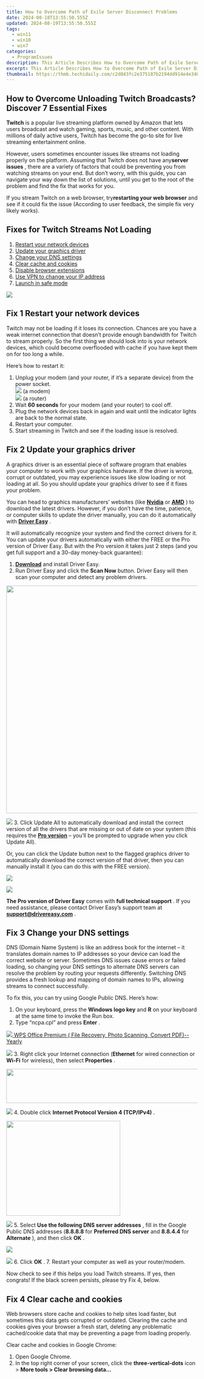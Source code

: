 ```yaml
---
title: How to Overcome Path of Exile Server Disconnect Problems
date: 2024-08-18T13:55:50.555Z
updated: 2024-08-19T13:55:50.555Z
tags:
  - win11
  - win10
  - win7
categories:
  - ProgramIssues
description: This Article Describes How to Overcome Path of Exile Server Disconnect Problems
excerpt: This Article Describes How to Overcome Path of Exile Server Disconnect Problems
thumbnail: https://thmb.techidaily.com/c2d843fc2e375187b2194dd914e4e340539dd6293ab4433f92ecd542eef0fd55.jpg
---
```


## How to Overcome Unloading Twitch Broadcasts? Discover 7 Essential Fixes

**Twitch** is a popular live streaming platform owned by Amazon that lets users broadcast and watch gaming, sports, music, and other content. With millions of daily active users, Twitch has become the go-to site for live streaming entertainment online.

 However, users sometimes encounter issues like streams not loading properly on the platform. Assuming that Twitch does not have any**server issues** , there are a variety of factors that could be preventing you from watching streams on your end. But don’t worry, with this guide, you can navigate your way down the list of solutions, until you get to the root of the problem and find the fix that works for you.

 If you stream Twitch on a web browser, try**restarting your web browser** and see if it could fix the issue (According to user feedback, the simple fix very likely works).

## Fixes for Twitch Streams Not Loading

1. [Restart your network devices](https://tools.techidaily.com/drivereasy/download/)
2. [Update your graphics driver](https://tools.techidaily.com/drivereasy/download/)
3. [Change your DNS settings](https://tools.techidaily.com/drivereasy/download/)
4. [Clear cache and cookies](https://tools.techidaily.com/drivereasy/download/)
5. [Disable browser extensions](https://tools.techidaily.com/drivereasy/download/)
6. [Use VPN to change your IP address](https://tools.techidaily.com/drivereasy/download/)
7. [Launch in safe mode](https://tools.techidaily.com/drivereasy/download/)

<!-- affiliate ads begin -->
<a href="https://store.massmailsoftware.com/order/checkout.php?PRODS=1095219&QTY=1&AFFILIATE=108875&CART=1"><img src="https://secure.avangate.com/images/merchant/dc87c13749315c7217cdc4ac692e704c/banera_for_partners-20_%281%29.jpg" border="0"></a>
<!-- affiliate ads end -->
## Fix 1 Restart your network devices

 Twitch may not be loading if it loses its connection. Chances are you have a weak internet connection that doesn’t provide enough bandwidth for Twitch to stream properly. So the first thing we should look into is your network devices, which could become overflooded with cache if you have kept them on for too long a while.

Here’s how to restart it:

1. Unplug your modem (and your router, if it’s a separate device) from the power socket.  
![](https://images.drivereasy.com/wp-content/uploads/2021/02/modem.jpg) (a modem)  
![](https://images.drivereasy.com/wp-content/uploads/2021/02/router.png) (a router)
2. Wait **60 seconds**  for your modem (and your router) to cool off.
3. Plug the network devices back in again and wait until the indicator lights are back to the normal state.
4. Restart your computer.
5. Start streaming in Twitch and see if the loading issue is resolved.

## Fix 2 Update your graphics driver

 A graphics driver is an essential piece of software program that enables your computer to work with your graphics hardware. If the driver is wrong, corrupt or outdated, you may experience issues like slow loading or not loading at all. So you should update your graphics driver to see if it fixes your problem.

 You can head to graphics manufacturers’ websites (like **[Nvidia](https://www.nvidia.com/Download/index.aspx?lang=en-us)**  or **[AMD](https://www.amd.com/en/support)** ) to download the latest drivers. However, if you don’t have the time, patience, or computer skills to update the driver manually, you can do it automatically with **[Driver Easy](https://tools.techidaily.com/drivereasy/download/)**  .

 It will automatically recognize your system and find the correct drivers for it. You can update your drivers automatically with either the FREE or the Pro version of Driver Easy. But with the Pro version it takes just 2 steps (and you get full support and a 30-day money-back guarantee):

1. **[Download](https://tools.techidaily.com/drivereasy/download/)**  and install Driver Easy.
2. Run Driver Easy and click the **Scan Now** button. Driver Easy will then scan your computer and detect any problem drivers.  
<!-- affiliate ads begin -->
<a href="https://unicoeye.pxf.io/c/5597632/2084399/18498" target="_top" id="2084399"><img src="//a.impactradius-go.com/display-ad/18498-2084399" border="0" alt="" width="1125" height="600"/></a><img height="0" width="0" src="https://imp.pxf.io/i/5597632/2084399/18498" style="position:absolute;visibility:hidden;" border="0" />
<!-- affiliate ads end -->
![](https://images.drivereasy.com/wp-content/uploads/2022/07/de-scan-now-11.jpg)
3. Click Update All to automatically download and install the correct version of all the drivers that are missing or out of date on your system (this requires the **[Pro version](https://tools.techidaily.com/drivereasy/download/)**  – you’ll be prompted to upgrade when you click Update All).  

 Or, you can click the Update button next to the flagged graphics driver to automatically download the correct version of that driver, then you can manually install it (you can do this with the FREE version).  
<!-- affiliate ads begin -->
<a href="https://store.iobit.com/order/checkout.php?PRODS=1468905&QTY=1&AFFILIATE=108875&CART=1"><img src="https://secure.avangate.com/images/merchant/184260348236f9554fe9375772ff966e/ascscan_728x90.png" border="0"></a>
<!-- affiliate ads end -->
![](https://images.drivereasy.com/wp-content/uploads/2023/06/de-uodate-all.jpg)

**The Pro version of Driver Easy**  comes with **full technical support** . If you need assistance, please contact Driver Easy’s support team at **[support@drivereasy.com](https://tools.techidaily.com/drivereasy/download/)**  .

## Fix 3 Change your DNS settings

 DNS (Domain Name System) is like an address book for the internet – it translates domain names to IP addresses so your device can load the correct website or server. Sometimes DNS issues cause errors or failed loading, so changing your DNS settings to alternate DNS servers can resolve the problem by routing your requests differently. Switching DNS provides a fresh lookup and mapping of domain names to IPs, allowing streams to connect successfully.

To fix this, you can try using Google Public DNS. Here’s how:

1. On your keyboard, press the **Windows logo key** and **R** on your keyboard at the same time to invoke the Run box.
2. Type “ncpa.cpl” and press **Enter** .  
<!-- affiliate ads begin -->
<a href="https://secure.2checkout.com/order/checkout.php?PRODS=38729081&QTY=1&AFFILIATE=108875&CART=1"><img src="https://website-prod.cache.wpscdn.com/img/wps-writer-free-word-processor-1x.3d9c80d.png" border="0">
WPS Office Premium ( File Recovery, Photo Scanning, Convert PDF)--Yearly</a>
<!-- affiliate ads end -->
![](https://images.drivereasy.com/wp-content/uploads/2019/08/image-386.png)
3. Right click your Internet connection (**Ethernet** for wired connection or **Wi-Fi** for wireless), then select **Properties** .  
<!-- affiliate ads begin -->
<a href="https://natural-cycles.sjv.io/c/5597632/2072200/17885" target="_top" id="2072200"><img src="//a.impactradius-go.com/display-ad/17885-2072200" border="0" alt="" width="728" height="90"/></a><img height="0" width="0" src="https://imp.pxf.io/i/5597632/2072200/17885" style="position:absolute;visibility:hidden;" border="0" />
<!-- affiliate ads end -->
![](https://images.drivereasy.com/wp-content/uploads/2019/08/image-387.png)
4. Double click **Internet Protocol Version 4 (TCP/IPv4)** .  
<!-- affiliate ads begin -->
<a href="https://united.elfm.net/c/5597632/748964/4704" target="_top" id="748964"><img src="//a.impactradius-go.com/display-ad/4704-748964" border="0" alt="" width="300" height="250"/></a><img height="0" width="0" src="https://united.elfm.net/i/5597632/748964/4704" style="position:absolute;visibility:hidden;" border="0" />
<!-- affiliate ads end -->
![](https://images.drivereasy.com/wp-content/uploads/2019/08/image-388.png)
5. Select **Use the following DNS server addresses** , fill in the Google Public DNS addresses (**8.8.8.8** for **Preferred DNS server** and **8.8.4.4** for **Alternate** ), and then click **OK** .  
<!-- affiliate ads begin -->
<a href="https://store.nero.com/order/checkout.php?PRODS=22889392&QTY=1&AFFILIATE=108875&CART=1"><img src="http://webstatic.nero.com/nero2015-com-wAssets/img/affiliate/media/banner728-90eng.jpg" border="0"></a>
<!-- affiliate ads end -->
![](https://images.drivereasy.com/wp-content/uploads/2019/08/image-389.png)
6. Click **OK** .
7. Restart your computer as well as your router/modem.

 Now check to see if this helps you load Twitch streams. If yes, then congrats! If the black screen persists, please try Fix 4, below.

## Fix 4 Clear cache and cookies

 Web browsers store cache and cookies to help sites load faster, but sometimes this data gets corrupted or outdated. Clearing the cache and cookies gives your browser a fresh start, deleting any problematic cached/cookie data that may be preventing a page from loading properly.

Clear cache and cookies in Google Chrome:

1. Open Google Chrome.
2. In the top right corner of your screen, click the **three-vertical-dots** icon > **More tools > Clear browsing data…**  
<!-- affiliate ads begin -->
<span id="1793213">
					<video width="1080" height="1620" style="cursor:pointer"
           poster="//a.impactradius-go.com/display-clicktoplayimage/1793213.jpeg"
           onclick="if(!this.playClicked){this.play();this.setAttribute('controls',true);this.playClicked=true;}">
	   <source src="//a.impactradius-go.com/display-ad/19135-1793213">
	   <img src="//a.impactradius-go.com/display-clicktoplayimage/1793213.jpeg" style="border: none; height: 100%; width: 100%; object-fit: contain">
	</video>
	<div style="width:1080px;text-align:center"><a href="javascript:window.open(decodeURIComponent('https%3A%2F%2Ftinyland.pxf.io%2Fc%2F5597632%2F1793213%2F19135'), '_blank');void(0);">Click here</a></div>
</span>
<img height="0" width="0" src="https://imp.pxf.io/i/5597632/1793213/19135" style="position:absolute;visibility:hidden;" border="0" />
<!-- affiliate ads end -->
![clear browsing data](https://images.drivereasy.com/wp-content/uploads/2017/10/clear-browsing-data.png)
3. Click **Clear data** .  
![](https://images.drivereasy.com/wp-content/uploads/2021/05/cleardata.png)
4. Restart Google Chrome.
5. Open Twitch and see if you can play the streaming content properly. If it still doesn’t do the trick, please continue with **Fix 5** , below.

## Fix 5 Disable browser extensions

 Ad blockers and other browser extensions can interfere with Twitch’s functionality and cause streams not to load. Disabling them temporarily can help resolve the issue. Follow the steps below to disable ad blockers and extensions in Google Chrome:

1. Open Google Chrome.
2. In the top right corner of your screen, click the **three-vertical-dots** icon > **More tools > Extensions** .  
<!-- affiliate ads begin -->
<a href="https://twopages.pxf.io/c/5597632/1873313/18544" target="_top" id="1873313"><img src="//a.impactradius-go.com/display-ad/18544-1873313" border="0" alt="" width="1080" height="1263"/></a><img height="0" width="0" src="https://imp.pxf.io/i/5597632/1873313/18544" style="position:absolute;visibility:hidden;" border="0" />
<!-- affiliate ads end -->
![](https://images.drivereasy.com/wp-content/uploads/2023/08/extensions.jpg)
3. Disable any ad blockers or extensions that you have installed by clicking the toggle switch next to them.
4. Restart Google Chrome. If disabling browser extensions doesn’t help with the situation, please try the next fix, below.

## Fix 6 Use VPN to change your IP address

 You won’t be able to visit Twitch if you are trying to open the website in a country without access to Twitch, as it isn’t readily available in some locations. Fortunately, there is a simple and reliable solution to this problem. Using a**VPN (Virtual Private Network)** will help you “mask” your IP to make it appear as though it’s coming from a country where Twitch is allowed.

 You can set up a VPN connection manually, but this requires a lot of time and computer skills. So it’s easier to use a VPN service, such as **[NordVPN](https://tools.techidaily.com/drivereasy/download/)**  .

Here’s how to use it:

1. **[Download](https://tools.techidaily.com/drivereasy/download/)**  and install**NordVPN** .
2. Run NordVPN, then choose a location you want to connect to.  
![](https://images.drivereasy.com/wp-content/uploads/2022/05/nordvpn-pc.jpg)
3. Check to see if you can open the website without problems this time. If yes, then you’ve worked around the issue. If no, please head on to Fix 7, below.

 NordVPN’s**30-day money-back guarantee** allows you to test run the service for as long as 30 days – if you’re not 100% satisfied, refund anyway.

<!-- affiliate ads begin -->
<a href="https://appsumo.8odi.net/c/5597632/2087484/7443" target="_top" id="2087484"><img src="//a.impactradius-go.com/display-ad/7443-2087484" border="0" alt="" width="1200" height="600"/></a><img height="0" width="0" src="https://appsumo.8odi.net/i/5597632/2087484/7443" style="position:absolute;visibility:hidden;" border="0" />
<!-- affiliate ads end -->
## Fix 7 Launch in safe mode

 If the problem continues to appear even after applying the above workarounds, we recommend launching the app in safe mode. Here’s how to do it:

1. Press **Win** ![](https://images.drivereasy.com/wp-content/uploads/2018/05/Windows-logo-key-5.png) **+R** keys to open the **Run** dialog.
2. Type “**msconfig** ” in the search box and press Enter to open **System Configuration** .  
<!-- affiliate ads begin -->
<a href="https://secure.2checkout.com/order/checkout.php?PRODS=38729081&QTY=1&AFFILIATE=108875&CART=1"><img src="https://website-prod.cache.wpscdn.com/img/wps-office-pdf-editor-1x.890dbda.png" border="0">
WPS Office Premium ( File Recovery, Photo Scanning, Convert PDF)--Yearly</a>
<!-- affiliate ads end -->
![](https://images.drivereasy.com/wp-content/uploads/2021/08/msconfig.jpg)
3. Click the **Boot** tab, enable **Safe Boot** and the**Network** option, and then click**OK** .  
![](https://images.drivereasy.com/wp-content/uploads/2023/08/safe-mode.jpg)

 Hopefully you can fix Twitch streams not loading with the methods above. If you have any questions, ideas or suggestions, feel free to leave your comments below.

<ins class="adsbygoogle"
     style="display:block"
     data-ad-format="autorelaxed"
     data-ad-client="ca-pub-7571918770474297"
     data-ad-slot="1223367746"></ins>



<ins class="adsbygoogle"
     style="display:block"
     data-ad-client="ca-pub-7571918770474297"
     data-ad-slot="8358498916"
     data-ad-format="auto"
     data-full-width-responsive="true"></ins>


